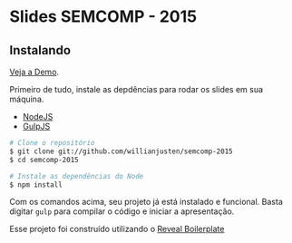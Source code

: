 # Slides SEMCOMP - 2015

## Instalando

[Veja a Demo](http://willianjusten.com.br/semcomp-2015/).

Primeiro de tudo, instale as depdências para rodar os slides em sua máquina.

- [NodeJS](http://nodejs.org/)
- [GulpJS](http://gulpjs.com/)

```sh
# Clone o repositório
$ git clone git://github.com/willianjusten/semcomp-2015
$ cd semcomp-2015

# Instale as dependências do Node
$ npm install
```

Com os comandos acima, seu projeto já está instalado e funcional. Basta digitar `gulp` para compilar o código e iniciar a apresentação.

Esse projeto foi construído utilizando o [Reveal Boilerplate](https://github.com/willianjusten/reveal-boilerplate)
